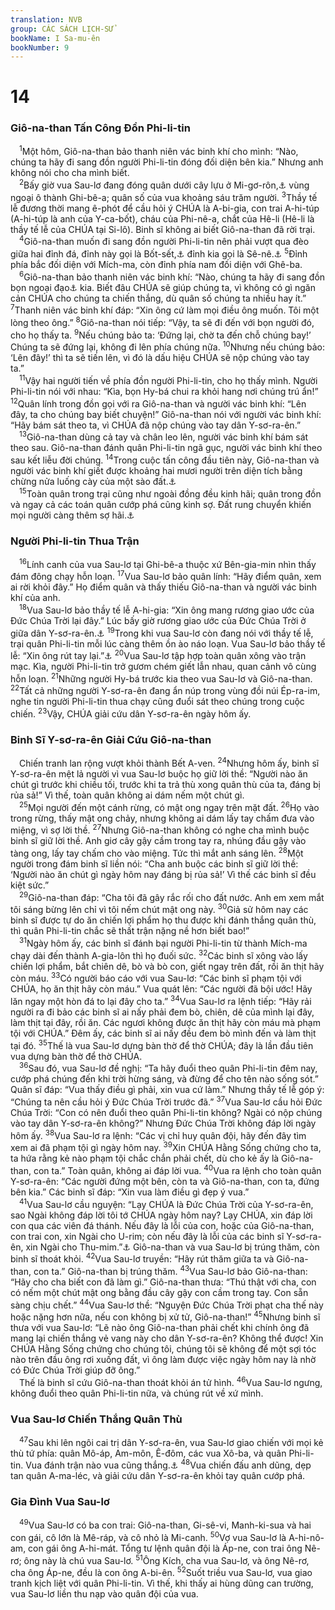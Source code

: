 ```yaml
---
translation: NVB
group: CÁC SÁCH LỊCH-SỬ
bookName: I Sa-mu-ên 
bookNumber: 9
---
```


<div class="title"><h1>14</h1><h3>Giô-na-than Tấn Công Đồn Phi-li-tin </h3></div>
<span class="verse 1sa_14_1"> <sup>1</sup>Một hôm, Giô-na-than bảo thanh niên vác binh khí cho mình: “Nào, chúng ta hãy đi sang đồn người Phi-li-tin đóng đối diện bên kia.” Nhưng anh không nói cho cha mình biết. <br/></span>
<span class="verse 1sa_14_2"> <sup>2</sup>Bấy giờ vua Sau-lơ đang đóng quân dưới cây lựu ở Mi-gơ-rôn,<a data-toggle="tooltip" data-placement="bottom" title="Mi-gơ-rôn là địa danh, nhưng cũng có thể hiểu là: ‘cạnh sân đạp lúa.’">⚓</a> vùng ngoại ô thành Ghi-bê-a; quân số của vua khoảng sáu trăm người. </span>
<span class="verse 1sa_14_3"><sup>3</sup>Thầy tế lễ đương thời mang ê-phót để cầu hỏi ý CHÚA là A-bi-gia, con trai A-hi-túp (A-hi-túp là anh của Y-ca-bốt), cháu của Phi-nê-a, chắt của Hê-li (Hê-li là thầy tế lễ của CHÚA tại Si-lô). Binh sĩ không ai biết Giô-na-than đã rời trại. <br/></span>
<span class="verse 1sa_14_4"> <sup>4</sup>Giô-na-than muốn đi sang đồn người Phi-li-tin nên phải vượt qua đèo giữa hai đỉnh đá, đỉnh này gọi là Bốt-sết,<a data-toggle="tooltip" data-placement="bottom" title="Nghĩa là: bóng láng, trơn tru">⚓</a> đỉnh kia gọi là Sê-nê.<a data-toggle="tooltip" data-placement="bottom" title="Nghĩa là: gai gốc">⚓</a></span>
<span class="verse 1sa_14_5"><sup>5</sup>Đỉnh phía bắc đối diện với Mích-ma, còn đỉnh phía nam đối diện với Ghê-ba. <br/></span>
<span class="verse 1sa_14_6"> <sup>6</sup>Giô-na-than bảo thanh niên vác binh khí: “Nào, chúng ta hãy đi sang đồn bọn ngoại đạo<a data-toggle="tooltip" data-placement="bottom" title="Nt: bọn người không cắt bì kia">⚓</a> kia. Biết đâu CHÚA sẽ giúp chúng ta, vì không có gì ngăn cản CHÚA cho chúng ta chiến thắng, dù quân số chúng ta nhiều hay ít.” </span>
<span class="verse 1sa_14_7"><sup>7</sup>Thanh niên vác binh khí đáp: “Xin ông cứ làm mọi điều ông muốn. Tôi một lòng theo ông.” </span>
<span class="verse 1sa_14_8"><sup>8</sup>Giô-na-than nói tiếp: “Vậy, ta sẽ đi đến với bọn người đó, cho họ thấy ta. </span>
<span class="verse 1sa_14_9"><sup>9</sup>Nếu chúng bảo ta: ‘Đứng lại, chờ ta đến chỗ chúng bay!’ Chúng ta sẽ đứng lại, không đi lên phía chúng nữa. </span>
<span class="verse 1sa_14_10"><sup>10</sup>Nhưng nếu chúng bảo: ‘Lên đây!’ thì ta sẽ tiến lên, vì đó là dấu hiệu CHÚA sẽ nộp chúng vào tay ta.” <br/></span>
<span class="verse 1sa_14_11"> <sup>11</sup>Vậy hai người tiến về phía đồn người Phi-li-tin, cho họ thấy mình. Người Phi-li-tin nói với nhau: “Kìa, bọn Hy-bá chui ra khỏi hang nơi chúng trú ẩn!” </span>
<span class="verse 1sa_14_12"><sup>12</sup>Quân lính trong đồn gọi với ra Giô-na-than và người vác binh khí: “Lên đây, ta cho chúng bay biết chuyện!” Giô-na-than nói với người vác binh khí: “Hãy bám sát theo ta, vì CHÚA đã nộp chúng vào tay dân Y-sơ-ra-ên.” <br/></span>
<span class="verse 1sa_14_13"> <sup>13</sup>Giô-na-than dùng cả tay và chân leo lên, người vác binh khí bám sát theo sau. Giô-na-than đánh quân Phi-li-tin ngã gục, người vác binh khí theo sau kết liễu đời chúng. </span>
<span class="verse 1sa_14_14"><sup>14</sup>Trong cuộc tấn công đầu tiên này, Giô-na-than và người vác binh khí giết được khoảng hai mươi người trên diện tích bằng chừng nửa luống cày của một sào đất.<a data-toggle="tooltip" data-placement="bottom" title="Nghĩa là khoảng 360m vuông">⚓</a><br/></span>
<span class="verse 1sa_14_15"> <sup>15</sup>Toàn quân trong trại cũng như ngoài đồng đều kinh hãi; quân trong đồn và ngay cả các toán quân cướp phá cũng kinh sợ. Đất rung chuyển khiến mọi người càng thêm sợ hãi.<a data-toggle="tooltip" data-placement="bottom" title="Nt: ‘nó trở thành sự sợ hãi của Đức Chúa Trời’ nghĩa là sự sợ hãi rất lớn">⚓</a><br/></span>
<div class="title"><h3>Người Phi-li-tin Thua Trận </h3></div>
<span class="verse 1sa_14_16"> <sup>16</sup>Lính canh của vua Sau-lơ tại Ghi-bê-a thuộc xứ Bên-gia-min nhìn thấy đám đông chạy hỗn loạn. </span>
<span class="verse 1sa_14_17"><sup>17</sup>Vua Sau-lơ bảo quân lính: “Hãy điểm quân, xem ai rời khỏi đây.” Họ điểm quân và thấy thiếu Giô-na-than và người vác binh khí của anh. <br/></span>
<span class="verse 1sa_14_18"> <sup>18</sup>Vua Sau-lơ bảo thầy tế lễ A-hi-gia: “Xin ông mang rương giao ước của Đức Chúa Trời lại đây.” Lúc bấy giờ rương giao ước của Đức Chúa Trời ở giữa dân Y-sơ-ra-ên.<a data-toggle="tooltip" data-placement="bottom" title="LXX: ‘Xin ông mang ê-phót lại đây’ lúc bấy giờ thầy tế lễ A-hi-gia mang ê-phót trước mặt dân Y-sơ-ra-ên">⚓</a></span>
<span class="verse 1sa_14_19"><sup>19</sup>Trong khi vua Sau-lơ còn đang nói với thầy tế lễ, trại quân Phi-li-tin mỗi lúc càng thêm ồn ào náo loạn. Vua Sau-lơ bảo thầy tế lễ: “Xin ông rút tay lại.”<a data-toggle="tooltip" data-placement="bottom" title="Nghĩa là: ‘Sự kiện rõ ràng quá rồi, chúng ta khỏi phải cầu hỏi ý CHÚA nữa’; xem Xuất 28:15-30">⚓</a></span>
<span class="verse 1sa_14_20"><sup>20</sup>Vua Sau-lơ tập hợp toàn quân xông vào trận mạc. Kìa, người Phi-li-tin trở gươm chém giết lẫn nhau, quan cảnh vô cùng hỗn loạn. </span>
<span class="verse 1sa_14_21"><sup>21</sup>Những người Hy-bá trước kia theo vua Sau-lơ và Giô-na-than. </span>
<span class="verse 1sa_14_22"><sup>22</sup>Tất cả những người Y-sơ-ra-ên đang ẩn núp trong vùng đồi núi Ép-ra-im, nghe tin người Phi-li-tin thua chạy cũng đuổi sát theo chúng trong cuộc chiến. </span>
<span class="verse 1sa_14_23"><sup>23</sup>Vậy, CHÚA giải cứu dân Y-sơ-ra-ên ngày hôm ấy. <br/></span>
<div class="title"><h3>Binh Sĩ Y-sơ-ra-ên Giải Cứu Giô-na-than </h3></div>
<span class="verse 1sa_14_23"> Chiến tranh lan rộng vượt khỏi thành Bết A-ven. </span>
<span class="verse 1sa_14_24"><sup>24</sup>Nhưng hôm ấy, binh sĩ Y-sơ-ra-ên mệt lả người vì vua Sau-lơ buộc họ giữ lời thề: “Người nào ăn chút gì trước khi chiều tối, trước khi ta trả thù xong quân thù của ta, đáng bị rủa sả!” Vì thế, toàn quân không ai dám nếm một chút gì. <br/></span>
<span class="verse 1sa_14_25"> <sup>25</sup>Mọi người đến một cánh rừng, có mật ong ngay trên mặt đất. </span>
<span class="verse 1sa_14_26"><sup>26</sup>Họ vào trong rừng, thấy mật ong chảy, nhưng không ai dám lấy tay chấm đưa vào miệng, vì sợ lời thề. </span>
<span class="verse 1sa_14_27"><sup>27</sup>Nhưng Giô-na-than không có nghe cha mình buộc binh sĩ giữ lời thề. Anh giơ cây gậy cầm trong tay ra, nhúng đầu gậy vào tàng ong, lấy tay chấm cho vào miệng. Tức thì mắt anh sáng lên. </span>
<span class="verse 1sa_14_28"><sup>28</sup>Một người trong đám binh sĩ liền nói: “Cha anh buộc các binh sĩ giữ lời thề: ‘Người nào ăn chút gì ngày hôm nay đáng bị rủa sả!’ Vì thế các binh sĩ đều kiệt sức.” <br/></span>
<span class="verse 1sa_14_29"> <sup>29</sup>Giô-na-than đáp: “Cha tôi đã gây rắc rối cho đất nước. Anh em xem mắt tôi sáng bừng lên chỉ vì tôi nếm chút mật ong này. </span>
<span class="verse 1sa_14_30"><sup>30</sup>Giả sử hôm nay các binh sĩ được tự do ăn chiến lợi phẩm họ thu được khi đánh thắng quân thù, thì quân Phi-li-tin chắc sẽ thất trận nặng nề hơn biết bao!” <br/></span>
<span class="verse 1sa_14_31"> <sup>31</sup>Ngày hôm ấy, các binh sĩ đánh bại người Phi-li-tin từ thành Mích-ma chạy dài đến thành A-gia-lôn thì họ đuối sức. </span>
<span class="verse 1sa_14_32"><sup>32</sup>Các binh sĩ xông vào lấy chiến lợi phẩm, bắt chiên dê, bò và bò con, giết ngay trên đất, rồi ăn thịt hãy còn máu. </span>
<span class="verse 1sa_14_33"><sup>33</sup>Có người báo cáo với vua Sau-lơ: “Các binh sĩ phạm tội với CHÚA, họ ăn thịt hãy còn máu.” Vua quát lên: “Các người đã bội ước! Hãy lăn ngay một hòn đá to lại đây cho ta.” </span>
<span class="verse 1sa_14_34"><sup>34</sup>Vua Sau-lơ ra lệnh tiếp: “Hãy rải người ra đi bảo các binh sĩ ai nấy phải đem bò, chiên, dê của mình lại đây, làm thịt tại đây, rồi ăn. Các ngươi không được ăn thịt hãy còn máu mà phạm tội với CHÚA.” Đêm ấy, các binh sĩ ai nấy đều đem bò mình đến và làm thịt tại đó. </span>
<span class="verse 1sa_14_35"><sup>35</sup>Thế là vua Sau-lơ dựng bàn thờ để thờ CHÚA; đây là lần đầu tiên vua dựng bàn thờ để thờ CHÚA. <br/></span>
<span class="verse 1sa_14_36"> <sup>36</sup>Sau đó, vua Sau-lơ đề nghị: “Ta hãy đuổi theo quân Phi-li-tin đêm nay, cướp phá chúng đến khi trời hừng sáng, và đừng để cho tên nào sống sót.” Quân sĩ đáp: “Vua thấy điều gì phải, xin vua cứ làm.” Nhưng thầy tế lễ góp ý: “Chúng ta nên cầu hỏi ý Đức Chúa Trời trước đã.” </span>
<span class="verse 1sa_14_37"><sup>37</sup>Vua Sau-lơ cầu hỏi Đức Chúa Trời: “Con có nên đuổi theo quân Phi-li-tin không? Ngài có nộp chúng vào tay dân Y-sơ-ra-ên không?” Nhưng Đức Chúa Trời không đáp lời ngày hôm ấy. </span>
<span class="verse 1sa_14_38"><sup>38</sup>Vua Sau-lơ ra lệnh: “Các vị chỉ huy quân đội, hãy đến đây tìm xem ai đã phạm tội gì ngày hôm nay. </span>
<span class="verse 1sa_14_39"><sup>39</sup>Xin CHÚA Hằng Sống chứng cho ta, ta hứa rằng kẻ nào phạm tội chắc chắn phải chết, dù cho kẻ ấy là Giô-na-than, con ta.” Toàn quân, không ai đáp lời vua. </span>
<span class="verse 1sa_14_40"><sup>40</sup>Vua ra lệnh cho toàn quân Y-sơ-ra-ên: “Các người đứng một bên, còn ta và Giô-na-than, con ta, đứng bên kia.” Các binh sĩ đáp: “Xin vua làm điều gì đẹp ý vua.” <br/></span>
<span class="verse 1sa_14_41"> <sup>41</sup>Vua Sau-lơ cầu nguyện: “Lạy CHÚA là Đức Chúa Trời của Y-sơ-ra-ên, sao Ngài không đáp lời tôi tớ CHÚA ngày hôm nay? Lạy CHÚA, xin đáp lời con qua các viên đá thánh. Nếu đây là lỗi của con, hoặc của Giô-na-than, con trai con, xin Ngài cho U-rim; còn nếu đây là lỗi của các binh sĩ Y-sơ-ra-ên, xin Ngài cho Thu-mim.”<a data-toggle="tooltip" data-placement="bottom" title="Dịch theo các cổ bản; nt: tối nghĩa: Vua Sau-lơ thưa với CHÚA: ‘Lạy Đức Chúa Trời của Y-sơ-ra-ên, xin Ngài ban điều trọn vẹn.’">⚓</a> Giô-na-than và vua Sau-lơ bị trúng thăm, còn binh sĩ thoát khỏi. </span>
<span class="verse 1sa_14_42"><sup>42</sup>Vua Sau-lơ truyền: “Hãy rút thăm giữa ta và Giô-na-than, con ta.” Giô-na-than bị trúng thăm. </span>
<span class="verse 1sa_14_43"><sup>43</sup>Vua Sau-lơ bảo Giô-na-than: “Hãy cho cha biết con đã làm gì.” Giô-na-than thưa: “Thú thật với cha, con có nếm một chút mật ong bằng đầu cây gậy con cầm trong tay. Con sẵn sàng chịu chết.” </span>
<span class="verse 1sa_14_44"><sup>44</sup>Vua Sau-lơ thề: “Nguyện Đức Chúa Trời phạt cha thế này hoặc nặng hơn nữa, nếu con không bị xử tử, Giô-na-than!” </span>
<span class="verse 1sa_14_45"><sup>45</sup>Nhưng binh sĩ thưa với vua Sau-lơ: “Lẽ nào ông Giô-na-than phải chết khi chính ông đã mang lại chiến thắng vẻ vang này cho dân Y-sơ-ra-ên? Không thể được! Xin CHÚA Hằng Sống chứng cho chúng tôi, chúng tôi sẽ không để một sợi tóc nào trên đầu ông rơi xuống đất, vì ông làm được việc ngày hôm nay là nhờ có Đức Chúa Trời giúp đỡ ông.” <br/> Thế là binh sĩ cứu Giô-na-than thoát khỏi án tử hình. </span>
<span class="verse 1sa_14_46"><sup>46</sup>Vua Sau-lơ ngưng, không đuổi theo quân Phi-li-tin nữa, và chúng rút về xứ mình. <br/></span>
<div class="title"><h3>Vua Sau-lơ Chiến Thắng Quân Thù </h3></div>
<span class="verse 1sa_14_47"> <sup>47</sup>Sau khi lên ngôi cai trị dân Y-sơ-ra-ên, vua Sau-lơ giao chiến với mọi kẻ thù tứ phía: quân Mô-áp, Am-môn, Ê-đôm, các vua Xô-ba, và quân Phi-li-tin. Vua đánh trận nào vua cũng thắng.<a data-toggle="tooltip" data-placement="bottom" title="Dịch theo LXX; nt: cũng làm điều ác">⚓</a></span>
<span class="verse 1sa_14_48"><sup>48</sup>Vua chiến đấu anh dũng, dẹp tan quân A-ma-léc, và giải cứu dân Y-sơ-ra-ên khỏi tay quân cướp phá. <br/></span>
<div class="title"><h3>Gia Đình Vua Sau-lơ </h3></div>
<span class="verse 1sa_14_49"> <sup>49</sup>Vua Sau-lơ có ba con trai: Giô-na-than, Gi-sê-vi, Manh-ki-sua và hai con gái, cô lớn là Mê-ráp, và cô nhỏ là Mi-canh. </span>
<span class="verse 1sa_14_50"><sup>50</sup>Vợ vua Sau-lơ là A-hi-nô-am, con gái ông A-hi-mát. Tổng tư lệnh quân đội là Áp-ne, con trai ông Nê-rơ; ông này là chú vua Sau-lơ. </span>
<span class="verse 1sa_14_51"><sup>51</sup>Ông Kích, cha vua Sau-lơ, và ông Nê-rơ, cha ông Áp-ne, đều là con ông A-bi-ên. </span>
<span class="verse 1sa_14_52"><sup>52</sup>Suốt triều vua Sau-lơ, vua giao tranh kịch liệt với quân Phi-li-tin. Vì thế, khi thấy ai hùng dũng can trường, vua Sau-lơ liền thu nạp vào quân đội của vua. <br/></span>
